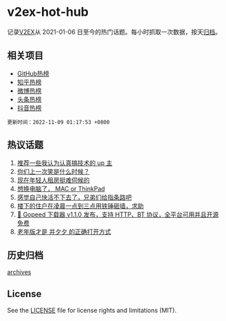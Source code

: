 # v2ex-hot-hub

 记录[V2EX](https://www.v2ex.com/)从 2021-01-06 日至今的热门话题。每小时抓取一次数据，按天[归档](archives)。
 
 ## 相关项目

- [GitHub热榜](https://github.com/lonnyzhang423/github-hot-hub)
- [知乎热榜](https://github.com/lonnyzhang423/zhihu-hot-hub)
- [微博热榜](https://github.com/lonnyzhang423/weibo-hot-hub)
- [头条热榜](https://github.com/lonnyzhang423/toutiao-hot-hub)
- [抖音热榜](https://github.com/lonnyzhang423/douyin-hot-hub)


 `更新时间：2022-11-09 01:17:53 +0800`

## 热议话题

1. [推荐一些我认为认真搞技术的 up 主](https://www.v2ex.com/t/893469)
1. [你们上一次笑是什么时候？](https://www.v2ex.com/t/893544)
1. [现在年轻人租房挺难伺候的](https://www.v2ex.com/t/893543)
1. [想换电脑了， MAC or ThinkPad](https://www.v2ex.com/t/893577)
1. [感觉自己快活不下去了，兄弟们给指条路吧](https://www.v2ex.com/t/893514)
1. [楼下的住户在凌晨一点到三点用铁锤砸墙，求助](https://www.v2ex.com/t/893468)
1. [🎉 Gopeed 下载器 v1.1.0 发布，支持 HTTP、BT 协议，全平台可用并且开源免费](https://www.v2ex.com/t/893505)
1. [老年版才是 并夕夕 的正确打开方式](https://www.v2ex.com/t/893484)

## 历史归档

[archives](archives)

## License

See the [LICENSE](LICENSE) file for license rights and limitations (MIT).
